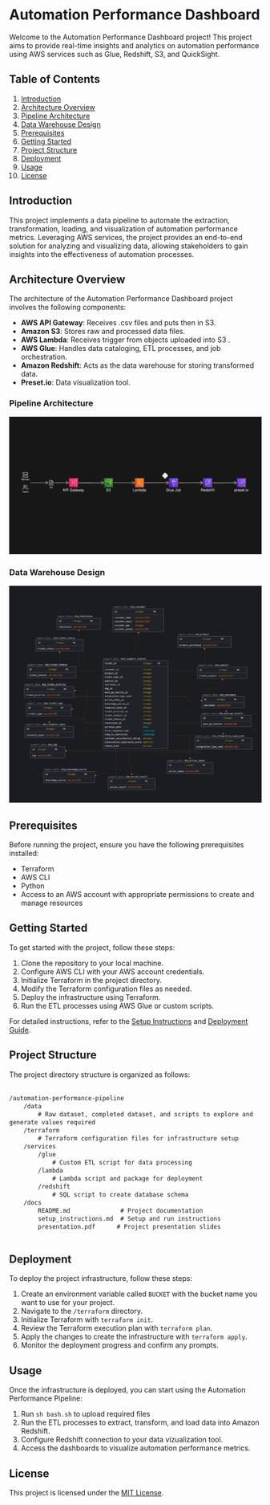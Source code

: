 # Automation Performance Dashboard

Welcome to the Automation Performance Dashboard project! This project aims to provide real-time insights and analytics on automation performance using AWS services such as Glue, Redshift, S3, and QuickSight.

## Table of Contents

1. [Introduction](#introduction)
2. [Architecture Overview](#architecture-overview)
3. [Pipeline Architecture](#pipeline-architecture)
4. [Data Warehouse Design](#data-warehouse-design)
5. [Prerequisites](#prerequisites)
6. [Getting Started](#getting-started)
7. [Project Structure](#project-structure)
8. [Deployment](#deployment)
9. [Usage](#usage)
10. [License](#license)

## Introduction

This project implements a data pipeline to automate the extraction, transformation, loading, and visualization of automation performance metrics. Leveraging AWS services, the project provides an end-to-end solution for analyzing and visualizing data, allowing stakeholders to gain insights into the effectiveness of automation processes.

## Architecture Overview

The architecture of the Automation Performance Dashboard project involves the following components:
- **AWS API Gateway**: Receives .csv files and puts then in S3.
- **Amazon S3**: Stores raw and processed data files.
- **AWS Lambda**: Receives trigger from objects uploaded into S3 .
- **AWS Glue**: Handles data cataloging, ETL processes, and job orchestration.
- **Amazon Redshift**: Acts as the data warehouse for storing transformed data.
- **Preset.io**: Data visualization tool.

### Pipeline Architecture
![Architecture diagram](diagrams/architecture_diagram.png)


### Data Warehouse Design
![Database diagram](diagrams/data_warehouse.png)

## Prerequisites

Before running the project, ensure you have the following prerequisites installed:

- Terraform
- AWS CLI
- Python
- Access to an AWS account with appropriate permissions to create and manage resources


## Getting Started

To get started with the project, follow these steps:

1. Clone the repository to your local machine.
2. Configure AWS CLI with your AWS account credentials.
3. Initialize Terraform in the project directory.
4. Modify the Terraform configuration files as needed.
5. Deploy the infrastructure using Terraform.
6. Run the ETL processes using AWS Glue or custom scripts.

For detailed instructions, refer to the [Setup Instructions](setup_instructions.md) and [Deployment Guide](#deployment).

## Project Structure

The project directory structure is organized as follows:
```

/automation-performance-pipeline
    /data
        # Raw dataset, completed dataset, and scripts to explore and generate values required
    /terraform
        # Terraform configuration files for infrastructure setup
    /services
        /glue
            # Custom ETL script for data processing
        /lambda
            # Lambda script and package for deployment
        /redshift
            # SQL script to create database schema
    /docs
        README.md              # Project documentation
        setup_instructions.md  # Setup and run instructions
        presentation.pdf      # Project presentation slides


```

## Deployment

To deploy the project infrastructure, follow these steps:

1. Create an environment variable called ```BUCKET``` with the bucket name you want to use for your project.
2. Navigate to the `/terraform` directory.
3. Initialize Terraform with `terraform init`.
4. Review the Terraform execution plan with `terraform plan`.
5. Apply the changes to create the infrastructure with `terraform apply`.
6. Monitor the deployment progress and confirm any prompts.


## Usage

Once the infrastructure is deployed, you can start using the Automation Performance Pipeline:

1. Run ```sh bash.sh``` to upload required files 
2. Run the ETL processes to extract, transform, and load data into Amazon Redshift.
3. Configure Redshift connection to your data vizualization tool.
4. Access the dashboards to visualize automation performance metrics.


## License

This project is licensed under the [MIT License](LICENSE).
